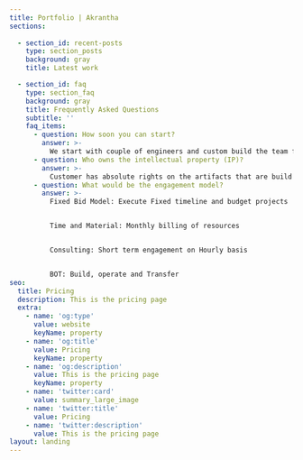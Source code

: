 ```yaml
---
title: Portfolio | Akrantha 
sections:
  
  - section_id: recent-posts
    type: section_posts
    background: gray
    title: Latest work

  - section_id: faq
    type: section_faq
    background: gray
    title: Frequently Asked Questions
    subtitle: ''
    faq_items:
      - question: How soon you can start?
        answer: >-
          We start with couple of engineers and custom build the team for your requirements
      - question: Who owns the intellectual property (IP)?
        answer: >-
          Customer has absolute rights on the artifacts that are build as part of the engagement
      - question: What would be the engagement model?
        answer: >-
          Fixed Bid Model: Execute Fixed timeline and budget projects


          Time and Material: Monthly billing of resources


          Consulting: Short term engagement on Hourly basis


          BOT: Build, operate and Transfer
seo:
  title: Pricing
  description: This is the pricing page
  extra:
    - name: 'og:type'
      value: website
      keyName: property
    - name: 'og:title'
      value: Pricing
      keyName: property
    - name: 'og:description'
      value: This is the pricing page
      keyName: property
    - name: 'twitter:card'
      value: summary_large_image
    - name: 'twitter:title'
      value: Pricing
    - name: 'twitter:description'
      value: This is the pricing page
layout: landing
---
```

